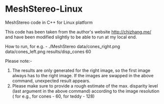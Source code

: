 # MeshStereo-Linux
MeshStereo code in C++ for Linux platform

This code has been taken from the author's website http://chizhang.me/ and have been modified slightly to be able to run at my local end. 

How to run, for e.g. -
./MeshStereo data/cones_right.png data/cones_left.png results/disp_cones 60

Please note:-
1) The results are only generated for the right image, so the first image always has to the right image. If the images are swapped in the above command, unexpected result appears. 
2) Please make sure to provide a rough estimate of the max. disparity level (last argument in the above command) according to the image resolution ( for e.g., for cones - 60, for teddy - 128)


